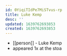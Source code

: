 ```yaml
---
id: 0YiqiTIdPe7MiSTvus-rp
title: Luke Kemp
desc: ''
updated: 1639762693853
created: 1639762693853
---
```



- [[person]] - Luke Kemp
- appeared 1x at the stoa
